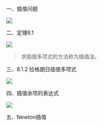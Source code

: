 一、插值问题

![](https://vip2.loli.io/2023/11/17/VzuLo6vkyQpdels.webp)

二、定理8.1

![](https://vip2.loli.io/2023/11/17/hYTSv9boOD2VjBJ.webp)

> 求插值多项式的方法称为插值法。

三、8.1.2 拉格朗日插值多项式

![](https://vip2.loli.io/2023/11/17/wTVmlYFEX9usHMa.webp)

四、插值余项的表达式

![](https://vip2.loli.io/2023/11/17/E1LdJuAF5K7nl9m.webp)

五、Newton插值